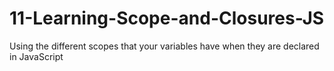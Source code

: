 # 11-Learning-Scope-and-Closures-JS
Using the different scopes that your variables have when they are declared in JavaScript
